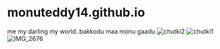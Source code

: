 # monuteddy14.github.io
me my darling my world..bakkodu maa monu gaadu
![chutki2](https://user-images.githubusercontent.com/63353499/78875497-9e0d9100-7a6b-11ea-9a36-9cc1e52af6fa.jpg)
![chutki1](https://user-images.githubusercontent.com/63353499/78875506-a06feb00-7a6b-11ea-99ed-acb511fbe348.jpg)
![IMG_2676](https://user-images.githubusercontent.com/63353499/78876914-ae267000-7a6d-11ea-89a9-380b79b537d5.jpg)
